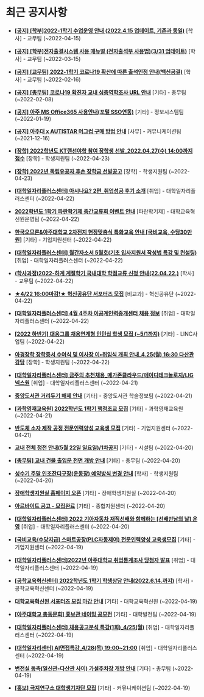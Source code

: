 # 최근 공지사항

* **[[공지] [학부]2022-1학기 수업운영 안내 (2022.4.15 업데이트, 기존과 동일)](http://ajou.ac.kr/kr/ajou/notice.do?mode=view&amp;articleNo=196532&amp;article.offset=0&amp;articleLimit=30)**
 [학사] - 교무팀 (~2022-04-15)

* **[[공지] [학부]전자출결시스템 사용 매뉴얼 (전자출석부 사용법)(3/31 업데이트)](http://ajou.ac.kr/kr/ajou/notice.do?mode=view&amp;articleNo=192571&amp;article.offset=0&amp;articleLimit=30)**
 [학사] - 교무팀 (~2022-03-15)

* **[[공지] [교무팀] 2022-1학기 코로나19 확산에 따른 출석인정 안내(백신공결)](http://ajou.ac.kr/kr/ajou/notice.do?mode=view&amp;articleNo=180913&amp;article.offset=0&amp;articleLimit=30)**
 [학사] - 교무팀 (~2022-02-16)

* **[[공지] [총무팀] 코로나19 확진자 교내 심층역학조사 URL 안내](http://ajou.ac.kr/kr/ajou/notice.do?mode=view&amp;articleNo=180493&amp;article.offset=0&amp;articleLimit=30)**
 [기타] - 총무팀 (~2022-02-08)

* **[[공지] 아주 MS Office365 사용안내(포털 SSO연동)](http://ajou.ac.kr/kr/ajou/notice.do?mode=view&amp;articleNo=179802&amp;article.offset=0&amp;articleLimit=30)**
 [기타] - 정보시스템팀 (~2022-01-19)

* **[[공지] 아주대 x AUTISTAR 머그컵 구매 방법 안내](http://ajou.ac.kr/kr/ajou/notice.do?mode=view&amp;articleNo=147976&amp;article.offset=0&amp;articleLimit=30)**
 [사무] - 커뮤니케이션팀 (~2021-12-16)

* **[[장학] 2022학년도 KT랜선야학 참여 장학생 선발_2022.04.27(수) 14:00까지 접수](http://ajou.ac.kr/kr/ajou/notice.do?mode=view&amp;articleNo=196850&amp;article.offset=0&amp;articleLimit=30)**
 [장학] - 학생지원팀 (~2022-04-23)

* **[[장학] 2022년 독립유공자 후손 장학금 선발공고](http://ajou.ac.kr/kr/ajou/notice.do?mode=view&amp;articleNo=196849&amp;article.offset=0&amp;articleLimit=30)**
 [장학] - 학생지원팀 (~2022-04-23)

* **[[대학일자리플러스센터] 아시나요? 2편_취업성공 후기 소개](http://ajou.ac.kr/kr/ajou/notice.do?mode=view&amp;articleNo=196847&amp;article.offset=0&amp;articleLimit=30)**
 [취업] - 대학일자리플러스센터 (~2022-04-22)

* **[2022학년도 1학기 파란학기제 중간교류회 이벤트 안내](http://ajou.ac.kr/kr/ajou/notice.do?mode=view&amp;articleNo=196845&amp;article.offset=0&amp;articleLimit=30)**
 [파란학기제] - 대학교육혁신원운영팀 (~2022-04-22)

* **[한국오므론&amp;아주대학교 2차전지 현장맞춤식 특화교육 안내 [국비교육, 수당30만원]](http://ajou.ac.kr/kr/ajou/notice.do?mode=view&amp;articleNo=196839&amp;article.offset=0&amp;articleLimit=30)**
 [기타] - 기업지원센터 (~2022-04-22)

* **[[대학일자리플러스센터] 월간자소서 5월호(기초 입사지원서 작성법 특강 및 컨설팅)](http://ajou.ac.kr/kr/ajou/notice.do?mode=view&amp;articleNo=196831&amp;article.offset=0&amp;articleLimit=30)**
 [취업] - 대학일자리플러스센터 (~2022-04-22)

* **[(학사과정)2022-하계 계절학기 국내대학 학점교류 신청 안내(22.04.22.)](http://ajou.ac.kr/kr/ajou/notice.do?mode=view&amp;articleNo=196826&amp;article.offset=0&amp;articleLimit=30)**
 [학사] - 교무팀 (~2022-04-22)

* **[★4/22 16:00마감!★ 혁신공유단 서포터즈 모집](http://ajou.ac.kr/kr/ajou/notice.do?mode=view&amp;articleNo=196822&amp;article.offset=0&amp;articleLimit=30)**
 [비교과] - 혁신공유단 (~2022-04-22)

* **[[대학일자리플러스센터] 4월 4주차 이공계인력중개센터 채용 정보](http://ajou.ac.kr/kr/ajou/notice.do?mode=view&amp;articleNo=196807&amp;article.offset=0&amp;articleLimit=30)**
 [취업] - 대학일자리플러스센터 (~2022-04-22)

* **[[2022 하반기] 대웅그룹 채용연계형 인턴십 학생 모집 (~5/1까지)](http://ajou.ac.kr/kr/ajou/notice.do?mode=view&amp;articleNo=196805&amp;article.offset=0&amp;articleLimit=30)**
 [기타] - LINC사업팀 (~2022-04-22)

* **[아경장학 장학증서 수여식 및 이사장 이•취임식 개최 안내_4.25(월) 16:30 다산관강당](http://ajou.ac.kr/kr/ajou/notice.do?mode=view&amp;articleNo=196804&amp;article.offset=0&amp;articleLimit=30)**
 [장학] - 학생지원팀 (~2022-04-22)

* **[[대학일자리플러스센터] 금주의 추천채용_메가존클라우드/에이디테크놀로지/LIG넥스원](http://ajou.ac.kr/kr/ajou/notice.do?mode=view&amp;articleNo=196792&amp;article.offset=0&amp;articleLimit=30)**
 [취업] - 대학일자리플러스센터 (~2022-04-21)

* **[중앙도서관 거리두기 해제 안내](http://ajou.ac.kr/kr/ajou/notice.do?mode=view&amp;articleNo=196787&amp;article.offset=0&amp;articleLimit=30)**
 [기타] - 중앙도서관 학술정보팀 (~2022-04-21)

* **[[과학영재교육원] 2022학년도 1학기 행정조교 모집](http://ajou.ac.kr/kr/ajou/notice.do?mode=view&amp;articleNo=196755&amp;article.offset=0&amp;articleLimit=30)**
 [기타] - 과학영재교육원 (~2022-04-21)

* **[반도체 소자 제작 공정 전문인력양성 교육생 모집](http://ajou.ac.kr/kr/ajou/notice.do?mode=view&amp;articleNo=196750&amp;article.offset=0&amp;articleLimit=30)**
 [기타] - 기업지원센터 (~2022-04-21)

* **[교내 전체 정전 안내(5월 22일 일요일)/1차공지](http://ajou.ac.kr/kr/ajou/notice.do?mode=view&amp;articleNo=196737&amp;article.offset=0&amp;articleLimit=30)**
 [기타] - 시설팀 (~2022-04-20)

* **[[총무팀] 교내 건물 출입문 전면 개방 안내](http://ajou.ac.kr/kr/ajou/notice.do?mode=view&amp;articleNo=196721&amp;article.offset=0&amp;articleLimit=30)**
 [기타] - 총무팀 (~2022-04-20)

* **[성수기 주말 인조잔디구장(운동장) 예약방식 변경 안내](http://ajou.ac.kr/kr/ajou/notice.do?mode=view&amp;articleNo=196718&amp;article.offset=0&amp;articleLimit=30)**
 [학사] - 학생지원팀 (~2022-04-20)

* **[장애학생지원실 홈페이지 오픈](http://ajou.ac.kr/kr/ajou/notice.do?mode=view&amp;articleNo=196713&amp;article.offset=0&amp;articleLimit=30)**
 [기타] - 장애학생지원실 (~2022-04-20)

* **[아르바이트 공고 - 모집완료](http://ajou.ac.kr/kr/ajou/notice.do?mode=view&amp;articleNo=196712&amp;article.offset=0&amp;articleLimit=30)**
 [기타] - 종합지원센터 (~2022-04-20)

* **[[대학일자리플러스센터] 2022 기아자동차 재직선배와 함께하는 [선배만남의 날] 운영](http://ajou.ac.kr/kr/ajou/notice.do?mode=view&amp;articleNo=196710&amp;article.offset=0&amp;articleLimit=30)**
 [취업] - 대학일자리플러스센터 (~2022-04-20)

* **[[국비교육/수당지급] 스마트공장(PLC자동제어) 전문인력양성 교육생모집](http://ajou.ac.kr/kr/ajou/notice.do?mode=view&amp;articleNo=196702&amp;article.offset=0&amp;articleLimit=30)**
 [기타] - 기업지원센터 (~2022-04-19)

* **[[대학일자리플러스센터]2022년 아주대학교 취업통계조사 당첨자 발표](http://ajou.ac.kr/kr/ajou/notice.do?mode=view&amp;articleNo=196682&amp;article.offset=0&amp;articleLimit=30)**
 [취업] - 대학일자리플러스센터 (~2022-04-19)

* **[[공학교육혁신센터] 2022학년도 1학기 학생상담 안내(2022.6.14.까지)](http://ajou.ac.kr/kr/ajou/notice.do?mode=view&amp;articleNo=196676&amp;article.offset=0&amp;articleLimit=30)**
 [학사] - 공학교육혁신센터 (~2022-04-19)

* **[대학교육혁신원 서포터즈 모집 마감 안내](http://ajou.ac.kr/kr/ajou/notice.do?mode=view&amp;articleNo=196675&amp;article.offset=0&amp;articleLimit=30)**
 [기타] - 대학교육혁신원 (~2022-04-19)

* **[[아주대학교 총동문회] 홍보관 네이밍 공모전](http://ajou.ac.kr/kr/ajou/notice.do?mode=view&amp;articleNo=196672&amp;article.offset=0&amp;articleLimit=30)**
 [기타] - 대학발전팀 (~2022-04-19)

* **[[대학일자리플러스센터] 채용공고분석 특강(1회)_4/25(월)](http://ajou.ac.kr/kr/ajou/notice.do?mode=view&amp;articleNo=196671&amp;article.offset=0&amp;articleLimit=30)**
 [취업] - 대학일자리플러스센터 (~2022-04-19)

* **[[대학일자리센터] AI면접특강_4/28(목) 19:00~21:00](http://ajou.ac.kr/kr/ajou/notice.do?mode=view&amp;articleNo=196666&amp;article.offset=0&amp;articleLimit=30)**
 [취업] - 대학일자리플러스센터 (~2022-04-19)

* **[변전실 동측(일신관-다산관 사이) 가설주차장 개방 안내](http://ajou.ac.kr/kr/ajou/notice.do?mode=view&amp;articleNo=196658&amp;article.offset=0&amp;articleLimit=30)**
 [기타] - 총무팀 (~2022-04-19)

* **[[홍보] 극지연구소 대학생기자단 모집](http://ajou.ac.kr/kr/ajou/notice.do?mode=view&amp;articleNo=196656&amp;article.offset=0&amp;articleLimit=30)**
 [기타] - 커뮤니케이션팀 (~2022-04-19)

